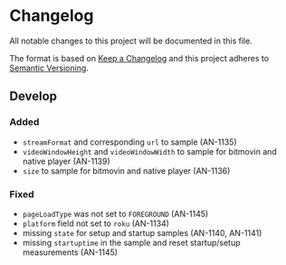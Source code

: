 # Changelog

All notable changes to this project will be documented in this file.

The format is based on [Keep a Changelog](http://keepachangelog.com/)
and this project adheres to [Semantic Versioning](http://semver.org/).

## Develop
### Added
- `streamFormat` and corresponding `url` to sample (AN-1135)
- `videoWindowHeight` and `videoWindowWidth` to sample for bitmovin and native player (AN-1139)
- `size` to sample for bitmovin and native player (AN-1136)

### Fixed
- `pageLoadType` was not set to `FOREGROUND` (AN-1145)
- `platform` field not set to `roku` (AN-1134)
- missing `state` for setup and startup samples (AN-1140, AN-1141)
- missing `startuptime` in the sample and reset startup/setup measurements (AN-1145)
